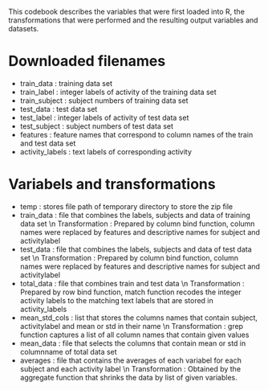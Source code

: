 This codebook describes the variables that were first loaded into R, the transformations that were performed and the resulting output variables and datasets.

# Downloaded filenames
* train_data : training data set
* train_label : integer labels of activity of the training data set
* train_subject : subject numbers of training data set
* test_data : test data set
* test_label : integer labels of activity of test data set
* test_subject : subject numbers of test data set
* features : feature names that correspond to column names of the train and test data set
* activity_labels : text labels of corresponding activity


# Variabels and transformations
* temp : stores file path of temporary directory to store the zip file
* train_data : file that combines the labels, subjects and data of training data set
\n Transformation : Prepared by column bind function, column names were replaced by features and descriptive names for subject and activitylabel
* test_data : file that combines the labels, subjects and data of test data set
\n Transformation :  Prepared by column bind function, column names were replaced by features and descriptive names for subject and activitylabel
* total_data : file that combines train and test data
\n Transformation : Prepared by row bind function, match function recodes the integer activity labels to the matching text labels that are stored in activity_labels
* mean_std_cols : list that stores the columns names that contain subject, activitylabel and mean or std in their name
\n Transformation : grep function captures a list of all column names that contain given values
* mean_data : file that selects the columns that contain mean or std in columnname of total data set
* averages : file that contains the averages of each variabel for each subject and each activity label
\n Transformation : Obtained by the aggregate function that shrinks the data by list of given variables. 
